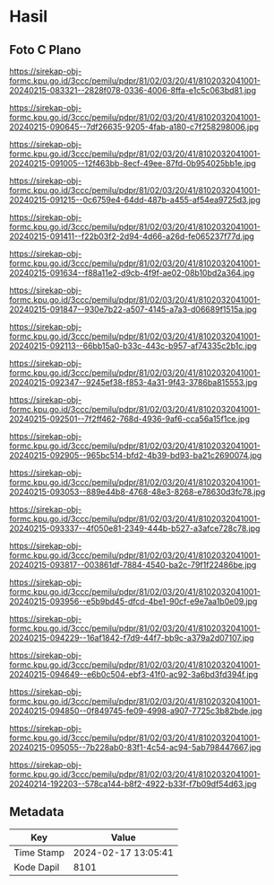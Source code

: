 # Hasil

## Foto C Plano

https://sirekap-obj-formc.kpu.go.id/3ccc/pemilu/pdpr/81/02/03/20/41/8102032041001-20240215-083321--2828f078-0336-4006-8ffa-e1c5c063bd81.jpg

https://sirekap-obj-formc.kpu.go.id/3ccc/pemilu/pdpr/81/02/03/20/41/8102032041001-20240215-090645--7df26635-9205-4fab-a180-c7f258298006.jpg

https://sirekap-obj-formc.kpu.go.id/3ccc/pemilu/pdpr/81/02/03/20/41/8102032041001-20240215-091005--12f463bb-8ecf-49ee-87fd-0b954025bb1e.jpg

https://sirekap-obj-formc.kpu.go.id/3ccc/pemilu/pdpr/81/02/03/20/41/8102032041001-20240215-091215--0c6759e4-64dd-487b-a455-af54ea9725d3.jpg

https://sirekap-obj-formc.kpu.go.id/3ccc/pemilu/pdpr/81/02/03/20/41/8102032041001-20240215-091411--f22b03f2-2d94-4d66-a26d-fe065237f77d.jpg

https://sirekap-obj-formc.kpu.go.id/3ccc/pemilu/pdpr/81/02/03/20/41/8102032041001-20240215-091634--f88a11e2-d9cb-4f9f-ae02-08b10bd2a364.jpg

https://sirekap-obj-formc.kpu.go.id/3ccc/pemilu/pdpr/81/02/03/20/41/8102032041001-20240215-091847--930e7b22-a507-4145-a7a3-d06689f1515a.jpg

https://sirekap-obj-formc.kpu.go.id/3ccc/pemilu/pdpr/81/02/03/20/41/8102032041001-20240215-092113--66bb15a0-b33c-443c-b957-af74335c2b1c.jpg

https://sirekap-obj-formc.kpu.go.id/3ccc/pemilu/pdpr/81/02/03/20/41/8102032041001-20240215-092347--9245ef38-f853-4a31-9f43-3786ba815553.jpg

https://sirekap-obj-formc.kpu.go.id/3ccc/pemilu/pdpr/81/02/03/20/41/8102032041001-20240215-092501--7f2ff462-768d-4936-9af6-cca56a15f1ce.jpg

https://sirekap-obj-formc.kpu.go.id/3ccc/pemilu/pdpr/81/02/03/20/41/8102032041001-20240215-092905--965bc514-bfd2-4b39-bd93-ba21c2690074.jpg

https://sirekap-obj-formc.kpu.go.id/3ccc/pemilu/pdpr/81/02/03/20/41/8102032041001-20240215-093053--889e44b8-4768-48e3-8268-e78630d3fc78.jpg

https://sirekap-obj-formc.kpu.go.id/3ccc/pemilu/pdpr/81/02/03/20/41/8102032041001-20240215-093337--4f050e81-2349-444b-b527-a3afce728c78.jpg

https://sirekap-obj-formc.kpu.go.id/3ccc/pemilu/pdpr/81/02/03/20/41/8102032041001-20240215-093817--003861df-7884-4540-ba2c-79f1f22486be.jpg

https://sirekap-obj-formc.kpu.go.id/3ccc/pemilu/pdpr/81/02/03/20/41/8102032041001-20240215-093956--e5b9bd45-dfcd-4be1-90cf-e9e7aa1b0e09.jpg

https://sirekap-obj-formc.kpu.go.id/3ccc/pemilu/pdpr/81/02/03/20/41/8102032041001-20240215-094229--16af1842-f7d9-44f7-bb9c-a379a2d07107.jpg

https://sirekap-obj-formc.kpu.go.id/3ccc/pemilu/pdpr/81/02/03/20/41/8102032041001-20240215-094649--e6b0c504-ebf3-41f0-ac92-3a6bd3fd394f.jpg

https://sirekap-obj-formc.kpu.go.id/3ccc/pemilu/pdpr/81/02/03/20/41/8102032041001-20240215-094850--0f849745-fe09-4998-a907-7725c3b82bde.jpg

https://sirekap-obj-formc.kpu.go.id/3ccc/pemilu/pdpr/81/02/03/20/41/8102032041001-20240215-095055--7b228ab0-83f1-4c54-ac94-5ab798447667.jpg

https://sirekap-obj-formc.kpu.go.id/3ccc/pemilu/pdpr/81/02/03/20/41/8102032041001-20240214-192203--578ca144-b8f2-4922-b33f-f7b09df54d63.jpg


## Metadata

| Key        | Value               |
| ---------- | ------------------- |
| Time Stamp | 2024-02-17 13:05:41 |
| Kode Dapil | 8101                |




